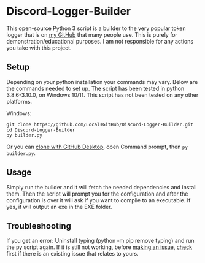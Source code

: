 # Discord-Logger-Builder
This open-source Python 3 script is a builder to the very popular token logger that is on [my GitHub](https://github.com/LocalsGitHub/) that many people use.
This is purely for demonstration/educational purposes. I am not responsible for any actions you take with this project.

## Setup

Depending on your python installation your commands may vary. 
Below are the commands needed to set up.
The script has been tested in python 3.8.6-3.10.0, on Windows 10/11. This script has not been tested on any other platforms.

Windows:
```
git clone https://github.com/LocalsGitHub/Discord-Logger-Builder.git
cd Discord-Logger-Builder
py builder.py
```
Or you can [clone with GitHub Desktop](x-github-client://openRepo/https://github.com/LocalsGitHub/Discord-Logger-Builder), open Command prompt, then `py builder.py`.

## Usage

Simply run the builder and it will fetch the needed dependencies and install them. Then the script will prompt you for the configuration and after the configuration is over it will ask if you want to compile to an executable. If yes, it will output an exe in the EXE folder.

## Troubleshooting

If you get an error:
Uninstall typing (python -m pip remove typing) and run the py script again.
If it is still not working, before [making an issue](https://github.com/LocalsGitHub/Discord-Logger-Builder/issues/new), [check](https://github.com/LocalsGitHub/Discord-Logger-Builder/issues) first if there is an existing issue that relates to yours.

